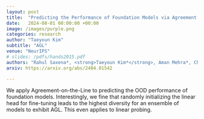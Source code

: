 ```yaml
---
layout: post
title:  "Predicting the Performance of Foundation Models via Agreement-on-the-Line"
date:   2024-08-01 00:00:00 +00:00
image: /images/purple.png
categories: research
author: "Taeyoun Kim"
subtitle: "AGL"
venue: "NeurIPS"
# slides: /pdfs/hands2015.pdf
authors: "Rahul Saxena*, <strong>Taeyoun Kim*</strong>, Aman Mehra*, Christina Baek, Zico Kolter, Aditi Raghunathan"
arxiv: https://arxiv.org/abs/2404.01542

---
```

We apply Agreement-on-the-Line to predicting the OOD performance of foundation models. Interestingly, we fine that randomly initializing the linear head for fine-tuning leads to the highest diversity for an ensemble of models to exhibit AGL. This even applies to linear probing.